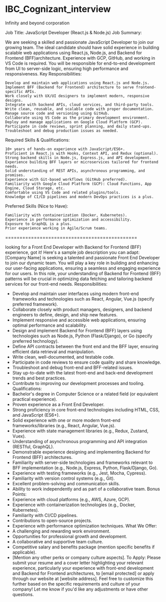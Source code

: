 # IBC_Cognizant_interview

Infinity and beyond corporation

Job Title: JavaScript Developer (React.js & Node.js)
Job Summary:

We are seeking a skilled and passionate JavaScript Developer to join our growing team. The ideal candidate should have solid experience in building scalable web applications using React.js, Node.js, and Backend for Frontend (BFF)architecture. Experience with GCP, GitHub, and working in VS Code is required. You will be responsible for end-to-end development from UI to server-side logic, ensuring high performance and responsiveness.
Key Responsibilities:

    Develop and maintain web applications using React.js and Node.js.
    Implement BFF (Backend for Frontend) architecture to serve frontend-specific APIs.
    Work closely with UX/UI designers to implement modern, responsive designs.
    Integrate with backend APIs, cloud services, and third-party tools.
    Write clean, reusable, and scalable code with proper documentation.
    Manage source code and versioning using GitHub.
    Collaborate using VS Code as the primary development environment.
    Deploy and manage applications on Google Cloud Platform (GCP).
    Participate in code reviews, sprint planning, and daily stand-ups.
    Troubleshoot and debug production issues as needed.

Required Skills & Qualifications:

    10+ years of hands-on experience with JavaScript/ES6+.
    Proficient in React.js with Hooks, Context API, and Redux (optional).
    Strong backend skills in Node.js, Express.js, and API development.
    Experience building BFF layers or microservices tailored for frontend needs.
    Solid understanding of REST APIs, asynchronous programming, and promises.
    Experience with Git-based workflows (GitHub preferred).
    Familiarity with Google Cloud Platform (GCP): Cloud Functions, App Engine, Cloud Storage, etc.
    Comfortable using VS Code and related plugins/tools.
    Knowledge of CI/CD pipelines and modern DevOps practices is a plus.

Preferred Skills (Nice to Have):

    Familiarity with containerization (Docker, Kubernetes).
    Experience in performance optimization and accessibility.
    Exposure to GraphQL is a plus.
    Prior experience working in Agile/Scrum teams.

==============================================

looking for a Front End Developer with Backend for Frontend (BFF) experience, got it! Here's a sample job description you can adapt:
[Company Name] is seeking a talented and passionate Front End Developer to join our dynamic team. You will play a key role in building and enhancing our user-facing applications, ensuring a seamless and engaging experience for our users. In this role, your understanding of Backend for Frontend (BFF) patterns will be crucial in optimizing data fetching and tailoring backend services for our front-end needs.
Responsibilities:
 * Develop and maintain user interfaces using modern front-end frameworks and technologies such as React, Angular, Vue.js (specify preferred framework).
 * Collaborate closely with product managers, designers, and backend engineers to define, design, and ship new features.
 * Implement responsive and accessible web applications, ensuring optimal performance and scalability.
 * Design and implement Backend for Frontend (BFF) layers using technologies such as Node.js, Python (Flask/Django), or Go (specify preferred technology).
 * Define API contracts between the front end and the BFF layer, ensuring efficient data retrieval and manipulation.
 * Write clean, well-documented, and testable code.
 * Participate in code reviews to ensure code quality and share knowledge.
 * Troubleshoot and debug front-end and BFF-related issues.
 * Stay up-to-date with the latest front-end and back-end development trends and best practices.
 * Contribute to improving our development processes and tooling.
Qualifications:
 * Bachelor's degree in Computer Science or a related field (or equivalent practical experience).
 * Proven experience as a Front End Developer.
 * Strong proficiency in core front-end technologies including HTML, CSS, and JavaScript (ES6+).
 * Solid experience with one or more modern front-end frameworks/libraries (e.g., React, Angular, Vue.js).
 * Experience with state management libraries (e.g., Redux, Zustand, Vuex).
 * Understanding of asynchronous programming and API integration (RESTful, GraphQL).
 * Demonstrable experience designing and implementing Backend for Frontend (BFF) architectures.
 * Familiarity with server-side technologies and frameworks relevant to BFF implementation (e.g., Node.js, Express, Python, Flask/Django, Go).
 * Experience with testing frameworks (e.g., Jest, Mocha, Cypress).
 * Familiarity with version control systems (e.g., Git).
 * Excellent problem-solving and communication skills.
 * Ability to work independently and as part of a collaborative team.
Bonus Points:
 * Experience with cloud platforms (e.g., AWS, Azure, GCP).
 * Experience with containerization technologies (e.g., Docker, Kubernetes).
 * Familiarity with CI/CD pipelines.
 * Contributions to open-source projects.
 * Experience with performance optimization techniques.
What We Offer:
 * A challenging and rewarding work environment.
 * Opportunities for professional growth and development.
 * A collaborative and supportive team culture.
 * Competitive salary and benefits package (mention specific benefits if applicable).
 * [Mention any other perks or company culture aspects].
To Apply:
Please submit your resume and a cover letter highlighting your relevant experience, particularly your experience with front-end development and Backend for Frontend architectures, to [email protected] or apply through our website at [website address].
Feel free to customize this further based on the specific requirements and culture of your company! Let me know if you'd like any adjustments or have other questions.

